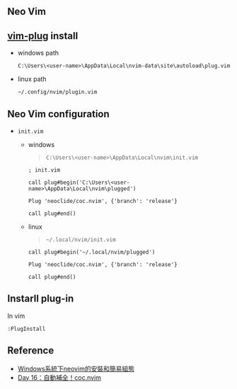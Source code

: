 Neo Vim
---

## [vim-plug](https://github.com/junegunn/vim-plug) install

+ windows path

    ```
    C:\Users\<user-name>\AppData\Local\nvim-data\site\autoload\plug.vim
    ```

+ linux path

    ```
    ~/.config/nvim/plugin.vim
    ```

## Neo Vim configuration

+ `init.vim`

    - windows
        > `C:\Users\<user-name>\AppData\Local\nvim\init.vim`

        ```vim
        ; init.vim

        call plug#begin('C:\Users\<user-name>\AppData\Local\nvim\plugged')

        Plug 'neoclide/coc.nvim', {'branch': 'release'}

        call plug#end()
        ```

    - linux
        > `~/.local/nvim/init.vim`

        ```
        call plug#begin('~/.local/nvim/plugged')

        Plug 'neoclide/coc.nvim', {'branch': 'release'}

        call plug#end()
        ```

## Instarll plug-in

In vim

```
:PlugInstall
```

## Reference

+ [Windows系統下neovim的安裝和簡易組態](https://zhuanlan.zhihu.com/p/432823659)
+ [Day 16：自動補全！coc.nvim](https://ithelp.ithome.com.tw/articles/10274461)


